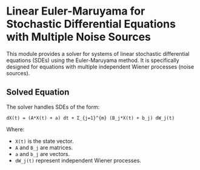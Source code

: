 # Linear Euler-Maruyama for Stochastic Differential Equations with Multiple Noise Sources

This module provides a solver for systems of linear stochastic differential equations (SDEs) using the Euler-Maruyama method. It is specifically designed for equations with multiple independent Wiener processes (noise sources).

## Solved Equation

The solver handles SDEs of the form:

`dX(t) = (A*X(t) + a) dt + Σ_{j=1}^{m} (B_j*X(t) + b_j) dW_j(t)`

Where:
*   `X(t)` is the state vector.
*   `A` and `B_j` are matrices.
*   `a` and `b_j` are vectors.
*   `dW_j(t)` represent independent Wiener processes.
